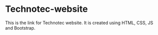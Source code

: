 # Technotec-website

This is the link for Technotec website. It is created using HTML, CSS, JS and Bootstrap.
